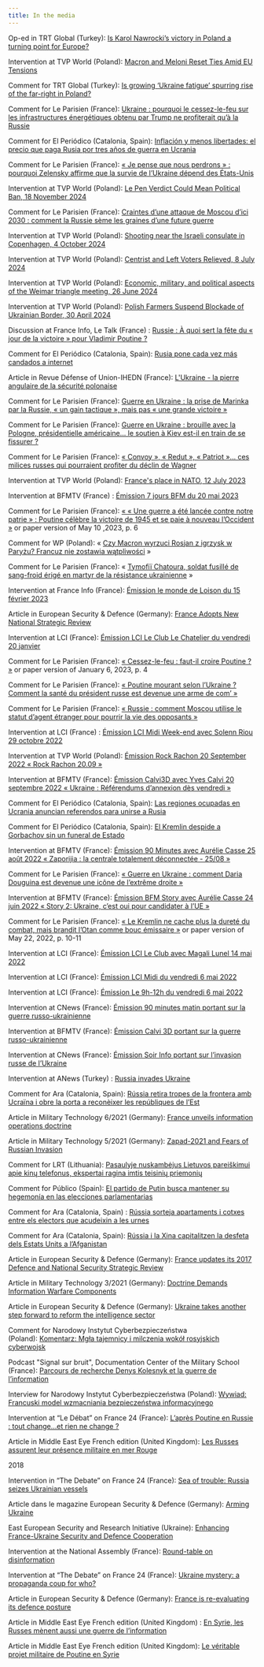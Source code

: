 ```yaml
---
title: In the media
---
```


Op-ed in TRT Global (Turkey): [Is Karol Nawrocki’s victory in Poland a turning point for Europe?](https://trt.global/world/article/82352b034aa7)

Intervention at TVP World (Poland): [Macron and Meloni Reset Ties Amid EU Tensions](https://www.youtube.com/watch?v=b2O1d0W74HY)

Comment for TRT Global (Turkey): [Is growing ‘Ukraine fatigue’ spurring rise of the far-right in Poland?](https://trt.global/world/article/9e0d3ddfc2a3)

Comment for Le Parisien (France): [Ukraine : pourquoi le cessez-le-feu sur les infrastructures énergétiques obtenu par Trump ne profiterait qu’à la Russie](https://www.leparisien.fr/international/ukraine-pourquoi-le-cessez-le-feu-sur-les-infrastructures-energetiques-obtenu-par-trump-ne-profiterait-qua-la-russie-19-03-2025-XN2YOBY5YZDT7KIE3OPRTMIOKQ.php)

Comment for El Periódico (Catalonia, Spain): [Inflación y menos libertades: el precio que paga Rusia por tres años de guerra en Ucrania](https://www.elperiodico.com/es/internacional/20250224/inflacion-menos-libertades-precio-rusia-guerra-ucrania-114552231)

Comment for Le Parisien (France): [« Je pense que nous perdrons » : pourquoi Zelensky affirme que la survie de l’Ukraine dépend des États-Unis](https://www.leparisien.fr/international/etats-unis/je-pense-que-nous-perdrons-pourquoi-zelensky-affirme-que-la-survie-de-lukraine-depend-des-etats-unis-20-11-2024-X4AOMAKBLJDPNPY5O7JQFCGMOU.php)

Intervention at TVP World (Poland): [Le Pen Verdict Could Mean Political Ban, 18 November 2024](https://www.youtube.com/watch?v=AIqKG7iomkI)

Comment for Le Parisien (France): [Craintes d’une attaque de Moscou d’ici 2030 : comment la Russie sème les graines d’une future guerre](https://www.leparisien.fr/international/craintes-dune-attaque-de-moscou-dici-2030-comment-la-russie-seme-les-graines-dune-future-guerre-16-10-2024-NWBIIDWPAVEUXJFER3KV2F2YPA.php)

Intervention at TVP World (Poland): [Shooting near the Israeli consulate in Copenhagen, 4 October 2024](https://www.youtube.com/watch?v=7kuGqrnDl0M)

Intervention at TVP World (Poland): [Centrist and Left Voters Relieved, 8 July 2024](https://www.youtube.com/watch?v=Wl5gOGGdfzs)

Intervention at TVP World (Poland): [Economic, military, and political aspects of the Weimar triangle meeting, 26 June 2024](https://www.youtube.com/watch?v=DvSoHhMSr0E)

Intervention at TVP World (Poland): [Polish Farmers Suspend Blockade of Ukrainian Border, 30 April 2024](https://www.youtube.com/watch?v=Xk2Mj-7MEHM)

Discussion at France Info, Le Talk (France) : [Russie : À quoi sert la fête du « jour de la victoire » pour Vladimir Poutine ?](https://www.youtube.com/watch?v=MriLcBaw3v0)

Comment for El Periódico (Catalonia, Spain): [Rusia pone cada vez más candados a internet](https://www.elperiodico.com/es/internacional/20240313/rusia-pone-candados-internet-represion-96813401)

Article in Revue Défense of Union-IHEDN (France): [L'Ukraine - la pierre angulaire de la sécurité polonaise](https://kolesnyk.fr/images/RevueDefense_Nov23HS_Kolesnyk.pdf)

Comment for Le Parisien (France): [Guerre en Ukraine : la prise de Marinka par la Russie, « un gain tactique », mais pas « une grande victoire »](https://www.leparisien.fr/international/guerre-en-ukraine-la-prise-de-marinka-par-la-russie-un-gain-tactique-mais-pas-une-grande-victoire-27-12-2023-YR6Z52TPJRG57MFX5X6SA5T57M.php)

Comment for Le Parisien (France): [Guerre en Ukraine : brouille avec la Pologne, présidentielle américaine… le soutien à Kiev est-il en train de se fissurer ?](https://www.leparisien.fr/international/guerre-en-ukraine-brouille-avec-la-pologne-presidentielle-americaine-le-soutien-a-kiev-est-il-en-train-de-se-fissurer-21-09-2023-J3TL5DGWE5DRBM5MWL4QTHLEGI.php)

Comment for Le Parisien (France): [« Convoy », « Redut », « Patriot »… ces milices russes qui pourraient profiter du déclin de Wagner](https://www.leparisien.fr/international/convoy-redut-patriot-ces-milices-russes-qui-pourraient-profiter-du-declin-de-wagner-25-08-2023-DZGQFJA4RVBQTPQAW3TJQS3LAA.php)

Intervention at TVP World (Poland): [France's place in NATO, 12 July 2023](https://www.youtube.com/watch?v=KIDKRC0krFA)

Intervention at BFMTV (France) : [Émission 7 jours BFM du 20 mai 2023](https://www.bfmtv.com/replay-emissions/7-jours-bfm/bakhmout-aux-mains-des-russes-kiev-dement-20-05_VN-202305200402.html)

Comment for Le Parisien (France): [« « Une guerre a été lancée contre notre patrie » : Poutine célèbre la victoire de 1945 et se paie à nouveau l’Occident »](https://www.leparisien.fr/international/guerre-en-ukraine-poutine-celebre-la-victoire-de-1945-et-se-paie-a-nouveau-loccident-09-05-2023-246NHMIGCFCTDAN2HV5UOZ3CVY.php) or paper version of May 10 ,2023, p. 6

Comment for WP (Poland): « [Czy Macron wyrzuci Rosjan z igrzysk w Paryżu? Francuz nie zostawia wątpliwości](https://sportowefakty.wp.pl/igrzyska-olimpijskie/1058215/czy-macron-wyrzuci-rosjan-z-igrzysk-w-paryzu-francuz-nie-zostawia-watpliwosci) »

Comment for Le Parisien (France): « [Tymofiï Chatoura, soldat fusillé de sang-froid érigé en martyr de la résistance ukrainienne](https://www.leparisien.fr/international/tymofii-chatoura-soldat-fusille-de-sang-froid-erige-en-martyr-de-la-resistance-ukrainienne-08-03-2023-LC34NKMMJBB7ZPAZDBAH7BQBVI.php) »

Intervention at France Info (France): [Émission le monde de Loison du 15 février 2023](https://www.francetvinfo.fr/replay-jt/franceinfo/18h-loison/jt-le-monde-de-loison-mercredi-15-fevrier-2023_5660981.html)

Article in European Security & Defence (Germany): [France Adopts New National Strategic Review](https://kolesnyk.fr/images/ESD_1_2023_Kolesnyk.pdf)

Intervention at LCI (France): [Émission LCI Le Club Le Chatelier du vendredi 20 janvier](https://www.tf1info.fr/replay-lci/video-le-club-le-chatelier-du-vendredi-20-janvier-2245645.html)

Comment for Le Parisien (France): [« Cessez-le-feu : faut-il croire Poutine ? »](https://www.leparisien.fr/international/cessez-le-feu-en-ukraine-possibles-negociations-faut-il-croire-vladimir-poutine-05-01-2023-P2GI3KEP3BGO5BIWW3GBG74JZQ.php) or paper version of January 6, 2023, p. 4

Comment for Le Parisien (France): [« Poutine mourant selon l’Ukraine ? Comment la santé du président russe est devenue une arme de com’ »](https://www.leparisien.fr/international/comment-les-rumeurs-sur-la-sante-de-vladimir-poutine-sont-devenues-une-arme-de-communication-05-01-2023-P6XNTO5SFFBBNO7H3EKAXBY6SY.php)

Comment for Le Parisien (France): [« Russie : comment Moscou utilise le statut d’agent étranger pour pourrir la vie des opposants »](https://www.leparisien.fr/international/russie-comment-moscou-utilise-le-statut-dagent-etranger-pour-pourrir-la-vie-des-opposants-01-12-2022-HGBNSGQMOZBRDJD5KO2URDM644.php)

Intervention at LCI (France) : [Émission LCI Midi Week-end avec Solenn Riou 29 octobre 2022](https://www.tf1info.fr/replay-lci/video-lci-midi-week-end-du-29-octobre-2022-2237071.html)

Intervention at TVP World (Poland): [Émission Rock Rachon 20 September 2022 « Rock Rachon 20.09 »](https://tvpworld.com/62868830/rock-rachon-2009)

Intervention at BFMTV (France): [Émission Calvi3D avec Yves Calvi 20 septembre 2022 « Ukraine : Référendums d’annexion dès vendredi »](https://www.bfmtv.com/replay-emissions/calvi-3d/ukraine-referendums-d-annexion-des-vendredi-20-09_VN-202209200663.html)

Comment for El Periódico (Catalonia, Spain): [Las regiones ocupadas en Ucrania anuncian referendos para unirse a Rusia](https://www.elperiodico.com/es/internacional/20220920/regiones-ocupadas-ucrania-anuncian-referendum-adhesion-rusia-75678964)

Comment for El Periódico (Catalonia, Spain): [El Kremlin despide a Gorbachov sin un funeral de Estado](https://www.elperiodico.com/es/internacional/20220831/kremlin-organizara-funeral-despedir-gorbachov-14384106)

Intervention at BFMTV (France): [Émission 90 Minutes avec Aurélie Casse 25 août 2022 « Zaporijia : la centrale totalement déconnectée - 25/08 »](https://www.bfmtv.com/replay-emissions/90-minutes-aurelie-casse/zaporijia-la-centrale-totalement-deconnecteee-25-08_VN-202208250656.html)

Comment for Le Parisien (France): [« Guerre en Ukraine : comment Daria Douguina est devenue une icône de l’extrême droite »](https://www.leparisien.fr/international/guerre-en-ukraine-comment-daria-douguina-est-devenue-une-icone-de-lextreme-droite-25-08-2022-VSWBFMF6L5BJVFKAJRI2HWUU54.php)

Intervention at BFMTV (France): [Émission BFM Story avec Aurélie Casse 24 juin 2022 « Story 2: Ukraine, c’est oui pour candidater à l’UE »](https://www.bfmtv.com/replay-emissions/bfm-story/story-2-ukraine-c-est-oui-pour-candidater-a-l-ue-24-06_VN-202206240543.html)

Comment for Le Parisien (France): [« Le Kremlin ne cache plus la dureté du combat, mais brandit l’Otan comme bouc émissaire »](https://www.leparisien.fr/international/le-kremlin-ne-cache-plus-la-durete-du-combat-mais-brandit-lotan-comme-bouc-emissaire-22-05-2022-ACZPQQGAMVFV3MJ43BHRTXMZ5A.php) or paper version of May 22, 2022, p. 10-11

Intervention at LCI (France): [Émission LCI Le Club avec Magali Lunel 14 mai 2022](https://www.tf1info.fr/replay-lci/video-le-club-du-14-mai-avec-magali-lunel-2219792.html)

Intervention at LCI (France): [Émission LCI Midi du vendredi 6 mai 2022](https://www.tf1info.fr/replay-lci/video-lci-midi-du-vendredi-6-mai-2022-2218934.html)

Intervention at LCI (France): [Émission Le 9h-12h du vendredi 6 mai 2022](https://www.tf1info.fr/replay-lci/video-le-9h-12h-du-vendredi-6-mai-2022-2218907.html)

Intervention at CNews (France): [Émission 90 minutes matin portant sur la guerre russo-ukrainienne](https://www.cnews.fr/emission/2022-04-23/90-minutes-matin-du-23042022-1207603)

Intervention at BFMTV (France): [Émission Calvi 3D portant sur la guerre russo-ukrainienne](https://www.bfmtv.com/replay-emissions/calvi-3d/poutine-a-t-il-deja-perdu-la-guerre-23-03_VN-202203230582.html)

Intervention at CNews (France): [Émission Soir Info portant sur l’invasion russe de l’Ukraine](https://www.cnews.fr/emission/2022-03-04/soir-info-du-03032022-1189003)

Intervention at ANews (Turkey) : [Russia invades Ukraine](https://www.facebook.com/watch/?v=303726778338262&extid=CL-UNK-UNK-UNK-AN_GK0T-GK1C&ref=sharing)

Comment for Ara (Catalonia, Spain): [Rússia retira tropes de la frontera amb Ucraïna i obre la porta a reconèixer les repúbliques de l’Est](https://www.ara.cat/internacional/russia-diu-seves-tropes-s-retirant-frontera-ucraina_1_4272135.html)

Article in Military Technology 6/2021 (Germany): [France unveils information operations doctrine](https://kolesnyk.fr/images/miltech62021_franceL2I_kolesnyk.pdf)

Article in Military Technology 5/2021 (Germany): [Zapad-2021 and Fears of Russian Invasion](https://kolesnyk.fr/images/miltech_zapad2021_kolesnyk.pdf)

Comment for LRT (Lithuania): [Pasaulyje nuskambėjus Lietuvos pareiškimui apie kinų telefonus, ekspertai ragina imtis teisinių priemonių](https://www.lrt.lt/naujienos/pasaulyje/6/1503523/pasaulyje-nuskambejus-lietuvos-pareiskimui-apie-kinu-telefonus-ekspertai-ragina-imtis-teisiniu-priemoniu)

Comment for Público (Spain): [El partido de Putin busca mantener su hegemonía en las elecciones parlamentarias](https://www.publico.es/internacional/elecciones-rusia-partido-putin-busca-mantener-hegemonia-elecciones-parlamentarias.html)

Comment for Ara (Catalonia, Spain) : [Rússia sorteja apartaments i cotxes entre els electors que acudeixin a les urnes](https://www.ara.cat/internacional/eleccions-legislatives-russia-sorteigs-d-apartaments-i-el-govern-rus-sorteja-apartaments-i-cotxes-entre-els-electors-que-acudeixi-a-les-urnes_1_4119301.html)

Comment for Ara (Catalonia, Spain): [Rússia i la Xina capitalitzen la desfeta dels Estats Units a l’Afganistan](https://www.ara.cat/internacional/russia-xina-capitalitzen-desfeta-dels-estats-units-l-afganistan_1_4092749.html)

Article in European Security & Defence (Germany): [France updates its 2017 Defence and National Security Strategic Review](https://kolesnyk.fr/images/ESD_France_Actu_Strategique_KOLESNYK.pdf)

Article in Military Technology 3/2021 (Germany): [Doctrine Demands Information Warfare Components](https://kolesnyk.fr/images/miltech_doctrine_demands_information_warfare_components_kolesnyk.pdf)

Article in European Security & Defence (Germany): [Ukraine takes another step forward to reform the intelligence sector](https://kolesnyk.fr/images/ESD_Ukraine_Intel_KOLESNYK.pdf)

Comment for Narodowy Instytut Cyberbezpieczeństwa (Poland): [Komentarz: Mgła tajemnicy i milczenia wokół rosyjskich cyberwojsk](https://nci.org.pl/komentarz-mgla-tajemnicy-i-milczenia-wokol-rosyjskich-cyberwojsk)

Podcast "Signal sur bruit", Documentation Center of the Military School (France): [Parcours de recherche Denys Kolesnyk et la guerre de l’information](https://www.dems.defense.gouv.fr/cdem/productions/valorisation/voir-ecouter/signal-bruit/parcours-de-recherche-denys-kolesnyk)

Interview for Narodowy Instytut Cyberbezpieczeństwa (Poland): [Wywiad: Francuski model wzmacniania bezpieczeństwa informacyjnego](https://nci.org.pl/wywiad-francuski-model-wzmacniania-bezpieczenstwa-informacyjnego/)

Intervention at “Le Débat” on France 24 (France): [L’après Poutine en Russie : tout change…et rien ne change ?](https://youtu.be/c6d4tP0LYdg)

Article in Middle East Eye French edition (United Kingdom): [Les Russes assurent leur présence militaire en mer Rouge](https://www.middleeasteye.net/fr/decryptages/russie-soudan-yemen-mer-rouge-base-navale-poutine)

2018

Intervention in “The Debate” on France 24 (France): [Sea of trouble: Russia seizes Ukrainian vessels](https://youtu.be/ks4IumeosgE)

Article dans le magazine European Security & Defence (Germany): [Arming Ukraine](https://kolesnyk.fr/images/ESD_Arming_Ukraine_Kolesnyk.pdf)

East European Security and Research Initiative (Ukraine): [Enhancing France-Ukraine Security and Defence Cooperation](https://eesri.org/wp-content/uploads/2018/07/2018-07_France-Ukraine-Security-Cooperation_PB-ENG.pdf)

Intervention at the National Assembly (France): [Round-table on disinformation](https://youtu.be/Q8GdwXdRgDU)

Intervention at “The Debate” on France 24 (France): [Ukraine mystery: a propaganda coup for who?](https://youtu.be/3-iylGxMiq8)

Article in European Security & Defence (Germany): [France is re-evaluating its defence posture](https://kolesnyk.fr/images/ESD_France_Defence_Posture_Kolesnyk.pdf)

Article in Middle East Eye French edition (United Kingdom) : [En Syrie, les Russes mènent aussi une guerre de l’information](https://www.middleeasteye.net/fr/opinion-fr/en-syrie-les-russes-menent-aussi-une-guerre-de-linformation)

Article in Middle East Eye French edition (United Kingdom): [Le véritable projet militaire de Poutine en Syrie](https://www.middleeasteye.net/fr/opinion-fr/le-veritable-projet-militaire-de-poutine-en-syrie)